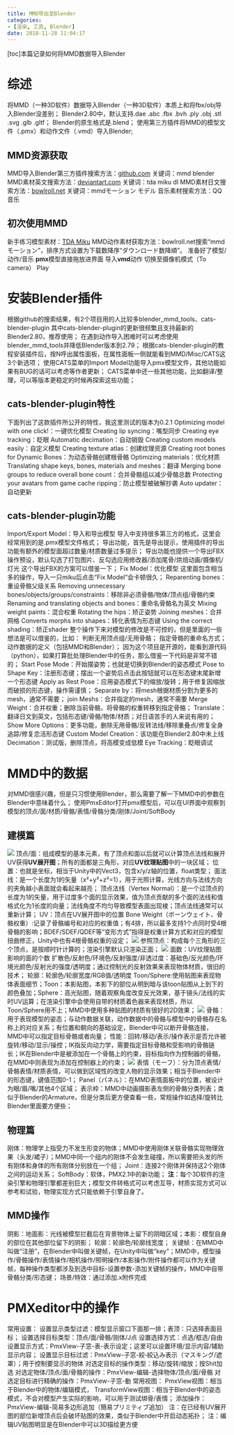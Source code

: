 ```yaml
---
title: MMD导出至Blender
categories:
- [渲染, 工具, Blender]
date: 2018-11-28 11:04:17
---
```


\[toc\]本篇记录如何将MMD数据导入Blender

# 综述

将MMD（一种3D软件）数据导入Blender（一种3D软件）本质上和将fbx/obj导入Blender没差别； Blender2.80中，默认支持.dae .abc .fbx .bvh .ply .obj .stl .svg .glb .gltf； Blender的原生格式是.blend； 使用第三方插件将MMD的模型文件（.pmx）和动作文件（.vmd）导入Blender;

## MMD资源获取

MMD导入Blender第三方插件搜索方法：[github.com](https://github.com/) 关键词：mmd blender MMD素材英文搜索方法：[deviantart.com](https://www.deviantart.com/) 关键词：tda miku dl MMD素材日文搜索方法：[bowlroll.net](https://bowlroll.net/) 关键词：mmdモーション モデル 音乐素材搜索方法：QQ音乐

## 初次使用MMD

新手练习模型素材：[TDA Miku](https://www.deviantart.com/xoriu/art/TDA-Miku-Trio-DL-449399661) MMD动作素材获取方法：bowlroll.net搜索“mmdモーション”，排序方式设置为下载数降序“ダウンロード数降順”。 准备好了模型/动作/音乐 **pmx**模型直接拖放进界面 导入**vmd**动作 切换至摄像机模式（To camera） Play

# 安装Blender插件

根据github的搜索结果，有2个项目用的人比较多blender\_mmd\_tools、cats-blender-plugin 其中cats-blender-plugin的更新很频繁且支持最新的Blender2.80，推荐使用； 在遇到动作导入困难时可以考虑使用blender\_mmd\_tools并降低Blender版本到2.79； 根据cats-blender-plugin的教程安装插件后，按N呼出属性面板，在属性面板一侧就能看到MMD/Misc/CATS这3个新选项； 使用CATS菜单的Import Model功能导入pmx模型文件，其他功能如果有BUG的话可以考虑等作者更新； CATS菜单中还一些其他功能，比如翻译/整理，可以等版本更稳定的时候再探索这些功能；

## cats-blender-plugin特性

下面列出了这款插件所公开的特性，我这里测试的版本为0.2.1 Optimizing model with one click!：一键优化模型 Creating lip syncing：嘴型同步 Creating eye tracking：眨眼 Automatic decimation：自动销毁 Creating custom models easily：自定义模型 Creating texture atlas：创建纹理资源 Creating root bones for Dynamic Bones：为动态骨骼创建根骨骼 Optimizing materials：优化材质 Translating shape keys, bones, materials and meshes：翻译 Merging bone groups to reduce overall bone count：合并骨骼组以减少骨骼总数 Protecting your avatars from game cache ripping：防止模型被破解抄袭 Auto updater：自动更新

## cats-blender-plugin功能

Import/Export Model：导入和导出模型 导入中支持很多第三方的格式，这里会经常用到的是.pmx模型文件格式； 导出功能，首先是导出提示，使用插件的导出功能有额外的模型面超过数量/材质数量过多提示； 导出功能也提供一个导出FBX操作预设，默认勾选了打包图片、反勾选应用修改器/添加尾骨/烘焙动画/摄像机/灯光 这个导出FBX的方案可以借鉴一下； Fix Model：优化模型 这里面包含相当多的操作，导入一只miku后点击“Fix Model”会卡顿很久； Reparenting bones：重设骨骼父级关系 Removing unnecessary bones/objects/groups/constraints：移除非必须骨骼/物体/顶点组/骨骼约束 Renaming and translating objects and bones：重命名骨骼名为英文 Mixing weight paints：混合权重 Rotating the hips：矫正姿势 Joining meshes：合并网格 Converts morphs into shapes：转化表情为形态键 Using the correct shading：矫正shader 整个操作下来对模型的修改是不可控的，但是里面的一些想法是可以借鉴的，比如： 判断无用顶点组/无用骨骼； 指定骨骼的重命名方式； 动作数据的定义（包括MMD和Blender）； 因为这个项目是开源的，能看到源代码（python），如果打算批处理Blender中的任务，那么借鉴一下代码是非常不错的； Start Pose Mode：开始摆姿势；也就是切换到Blender的姿态模式 Pose to Shape Key：注册形态键；摆出一个姿势后点击此按钮就可以在形态键末尾新增一个形态键 Apply as Rest Pose：应用姿态模式下的缩放/旋转；用于修复因缩放而破损的形态键，操作需谨慎； Separate by：将mesh根据材质分割为更多的mesh，通常不需要； join Meshs：合并指定的mesh，通常不需要 Merge Weight：合并权重；删除当前骨骼，将骨骼的权重转移到指定骨骼； Translate：翻译日文到英文，包括形态键/骨骼/物体/材质；对日语苦手的人来说有用的； Show More Options：更多功能，删除无用骨骼/反转法线/移除重叠点/修复全身追踪/修复恋活形态键 Custom Model Creation：该功能在Blender2.80中未上线 Decimation：测试版，删除顶点，将高模变成低模 Eye Tracking：眨眼调试

# MMD中的数据

对MMD很感兴趣，但是只习惯使用Blender，那么需要了解一下MMD中的参数在Blender中意味着什么； 使用PmxEditor打开pmx模型后，可以在UI界面中观察到模型的顶点/面/材质/骨骼/表情/骨骼分类/刚体/Joint/SoftBody

## 建模篇

![](https://acgmart.oss-cn-hangzhou.aliyuncs.com/uploads/article/render/tool/008.png) 顶点/面：组成模型的基本元素，有了顶点和面以后就可以计算顶点法线和展开UV获得**UV展开图**；所有的面都是三角形，对应**UV纹理贴图**中的一块区域； 位置：也就是坐标，相当于Unity中的Vect3，包含x/y/z轴的位置，float类型； 面法线：是一个长度为1的矢量（x²+y²+z²=1），用于光照计算，光线方向与法线方向的夹角越小表面就会看起来越亮； 顶点法线（Vertex Normal）：是一个过顶点的长度为1的矢量，用于过度多个面的显示效果，值为顶点贡献的多个面的法线和值格式化为1长度的向量；法线角度不均匀导致模型表面出现棱；顶点法线通常可以重新计算； UV：顶点在UV展开图中的位置 Bone Weight（ボーンウェイト、骨骼权重）:记录了骨骼编号和对应的权重值；有4排，所以最多支持1个点同时受4根骨骼的影响；BDEF/SDEF/QDEF等“变形方式”指得是权重计算方式和对应的模型扭曲修正，Unity中也有4根骨骼权重的设定； ![](https://acgmart.oss-cn-hangzhou.aliyuncs.com/uploads/article/render/tool/009.png) 参照顶点：构成每个三角形的三个顶点，是按顺时针计算的；渲染引擎默认只渲染正面； ![](https://acgmart.oss-cn-hangzhou.aliyuncs.com/uploads/article/render/tool/010.png) 面数：UV纹理贴图影响的面的个数 扩散色/反射色/环境色/反射强度/非透过度：基础色/反光颜色/环境光颜色/反射光的强度/透明度；通过控制光的反射效果来表现物体材质，很旧的技术； 轮廓：轮廓色/轮廓宽度/RGB值/透明度 Toon/Sphere:使用贴图来表现物体表面细节；Toon：本影贴图，本影下的部位从明到暗与该toon贴图从上到下的颜色叠加；Sphere：高光贴图，随着观察角度改变反光效果，基于镜头/法线的实时UV运算；在渲染引擎中会使用自带的材质着色器来表现材质，所以Toon/Sphere用不上；MMD中使用多种贴图的材质有很好的2D效果； ![](https://acgmart.oss-cn-hangzhou.aliyuncs.com/uploads/article/render/tool/011.png) 骨骼：用于表现模型的姿态；与动作数据关联，动作数据中的骨骼与模型中的骨骼存在名称上的对应关系；有位置和朝向的基础设定，Blender中可以断开骨骼连接，MMD中可以指定目标骨骼或者向量； 性能：回转/移动/表示/操作表示是否允许被旋转/移动/显示/操控；IK指反向动力学，需要指定目标骨骼和受影响的骨骼链长；IK在Blender中是被添加在一个骨骼上的约束，目标指向作为控制器的骨骼，在MMD中则表现为添加在控制器上的约束； ![](https://acgmart.oss-cn-hangzhou.aliyuncs.com/uploads/article/render/tool/012.png) 表情（モーフ）：分为顶点表情/骨骼表情/材质表情，可以做到区域性的改变人物的显示效果；相当于Blender中的形态键，键值范围0-1； Panel（パネル）：在MMD表情面板中的位置，被设计为眼/眉/嘴/其他4个区域； 表示枠：MMD中动画摄影表左侧的骨骼分类列表；类似于Blender的Armature，但是分类后更方便查看一些，常规操作如选择/旋转比Blender里面要方便些；

## 物理篇

刚体：物理学上指受力不发生形变的物体；MMD中使用刚体关联骨骼实现物理效果（头发/裙子）；MMD中同一个组内的刚体不会发生碰撞，所以需要把头发的所有刚体和身体的所有刚体分别放在一个组； Joint：连接2个刚体并保持这2个刚体之间的运动关系； SoftBody：软体，PMX2.1中的新功能； **注**：每个3D软件的渲染引擎和物理引擎都差别巨大；模型文件转格式可以考虑互导，材质实现方式可以参考和试验，物理实现方式只能依赖于引擎自身了。

## MMD操作

阴影：地面影：光线被模型拦截后在背景物体上留下的阴暗区域；本影：模型自身的部位在其他部位留下的阴影； 轮廓：轮廓色/轮廓线宽度； 关键帧：在MMD中叫做“注册”，在Blender中叫做关键帧，在Unity中叫做“key”；MMD中，模型操作/骨骼操作/表情操作/相机操作/照明操作/本影操作/附件操作都可以作为关键帧，每种操作类型都涉及到选中目标-设置参数-添加关键帧的操作，MMD中自带骨骼分类/形态键； 场景/特效：通过添加.x附件完成

# PMXeditor中的操作

常用设置： 设置显示类型过滤：模型显示窗口下面那一排；表顶：只选择表面目标； 设置选择目标类型：顶点/面/骨骼/刚体/J点 设置选择方式：点选/框选/自由 设置显示方式：PmxView-子窓-表-表示设定；这里可以设置环境/显示内容/辅助显示内容； 设置显示目标过滤：PmxView-子窓-絞‐絞込み表示（マスキング/遮罩）；用于控制要显示的物体 对选定目标的操作类型：移动/旋转/缩放；按Shit加选 对选定物体/顶点/面/骨骼的操作：PmxView-编辑-选择物体/顶点/面/骨骼 对选定目标进行精确的操作：PmxView-子窓-動 常用视图： PmxView视图：相当于Blender中的物体/编辑模式， TransformView视图：相当于Blender中的姿态模式，不会对模型产生实际的影响，可以用于测试绑骨/表情； 添加操作： PmxView-编辑-简易多边形追加（簡易プリミティブ追加） 注：在已经有UV展开图的部位新增顶点后会破坏贴图的效果，类似于Blender中开启动态拓扑； 注：编辑UV贴图明显是在Blender中可以3D描绘更方便